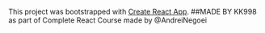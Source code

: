 This project was bootstrapped with [Create React App](https://github.com/facebook/create-react-app).
##MADE BY KK998 as part of Complete React Course made by @AndreiNegoei

